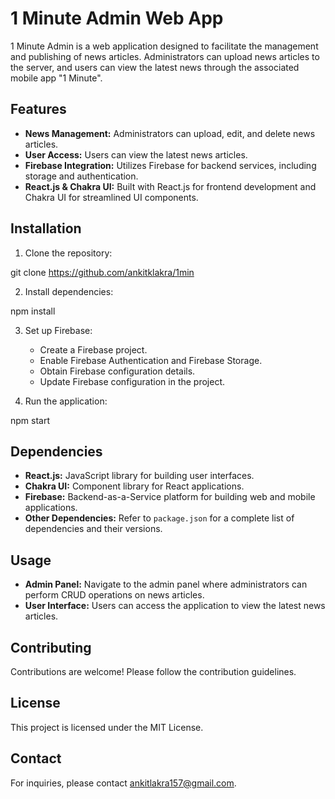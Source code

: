 # 1 Minute Admin Web App

1 Minute Admin is a web application designed to facilitate the management and publishing of news articles. Administrators can upload news articles to the server, and users can view the latest news through the associated mobile app "1 Minute".

## Features

- **News Management:** Administrators can upload, edit, and delete news articles.
- **User Access:** Users can view the latest news articles.
- **Firebase Integration:** Utilizes Firebase for backend services, including storage and authentication.
- **React.js & Chakra UI:** Built with React.js for frontend development and Chakra UI for streamlined UI components.

## Installation

1. Clone the repository:

git clone <https://github.com/ankitklakra/1min>

2. Install dependencies:

npm install


3. Set up Firebase:
   - Create a Firebase project.
   - Enable Firebase Authentication and Firebase Storage.
   - Obtain Firebase configuration details.
   - Update Firebase configuration in the project.

4. Run the application:

npm start


## Dependencies

- **React.js:** JavaScript library for building user interfaces.
- **Chakra UI:** Component library for React applications.
- **Firebase:** Backend-as-a-Service platform for building web and mobile applications.
- **Other Dependencies:** Refer to `package.json` for a complete list of dependencies and their versions.

## Usage

- **Admin Panel:** Navigate to the admin panel where administrators can perform CRUD operations on news articles.
- **User Interface:** Users can access the application to view the latest news articles.

## Contributing
Contributions are welcome! Please follow the contribution guidelines.

## License
This project is licensed under the MIT License.

## Contact
For inquiries, please contact ankitlakra157@gmail.com.
